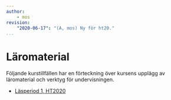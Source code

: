 ```yaml
---
author:
    - mos
revision:
    "2020-06-17": "(A, mos) Ny för ht20."
...
```

Läromaterial
==================================

Följande kurstillfällen har en förteckning över kursens upplägg av läromaterial och verktyg för undervisningen.

* [Läsperiod 1, HT2020](./ht20lp1)
